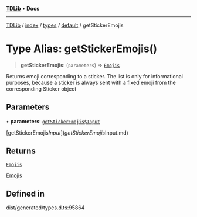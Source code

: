 [**TDLib**](../../../../../../README.md) • **Docs**

***

[TDLib](../../../../../../modules.md) / [index](../../../../../README.md) / [types](../../../README.md) / [default](../README.md) / getStickerEmojis

# Type Alias: getStickerEmojis()

> **getStickerEmojis**: (`parameters`) => [`Emojis`](Emojis-1.md)

Returns emoji corresponding to a sticker. The list is only for informational purposes, because a sticker is always sent with a fixed emoji from the corresponding Sticker object

## Parameters

• **parameters**: [`getStickerEmojis$Input`](getStickerEmojis$Input.md)

[getStickerEmojis$Input](getStickerEmojis$Input.md)

## Returns

[`Emojis`](Emojis-1.md)

[Emojis](Emojis-1.md)

## Defined in

dist/generated/types.d.ts:95864
